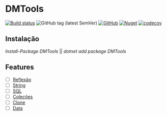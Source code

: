 # DMTools

[![Build status](https://ci.appveyor.com/api/projects/status/02huumx625oq159d/branch/master?svg=true)](https://ci.appveyor.com/project/JDouglasMendes/dmtools/branch/master)
![GitHub tag (latest SemVer)](https://img.shields.io/github/v/tag/JDouglasMendes/DMTools)
[![GitHub](https://img.shields.io/github/license/JDouglasMendes/DMTools)](https://github.com/JDouglasMendes/DMTools/blob/master/LICENSE)
[![Nuget](https://img.shields.io/nuget/v/DMTools)](https://www.nuget.org/packages/DMTools)
[![codecov](https://codecov.io/gh/JDouglasMendes/DMTools/branch/master/graph/badge.svg)](https://codecov.io/gh/JDouglasMendes/DMTools)

## Instalação
*Install-Package DMTools* || *dotnet add package DMTools*

## Features
* [ ] [Reflexão](https://github.com/JDouglasMendes/DMTools/blob/master/pages/reflection.MD)
* [ ] [String](https://github.com/JDouglasMendes/DMTools/blob/master/pages/reflection.MD)
* [ ] [SQL](https://github.com/JDouglasMendes/DMTools/blob/master/pages/reflection.MD)
* [ ] [Coleções](https://github.com/JDouglasMendes/DMTools/blob/master/pages/reflection.MD)
* [ ] [Clone](https://github.com/JDouglasMendes/DMTools/blob/master/pages/reflection.MD)
* [ ] [Data](https://github.com/JDouglasMendes/DMTools/blob/master/pages/reflection.MD)
